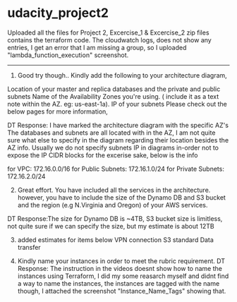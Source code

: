 # udacity_project2

Uploaded all the files for Project 2, Excercise_1 & Excercise_2 zip files contains the terraform code.
The cloudwatch logs, does not show any entries, I get an error that I am missing a group, so I uploaded "lambda_function_execution" screenshot.

**********************************************************************************************************************************************************
1. Good try though..
Kindly add the following to your architecture diagram,

Location of your master and replica databases and the private and public subnets
Name of the Availability Zones you're using. ( include it as a text note within the AZ. eg: us-east-1a).
IP of your subnets
Please check out the below pages for more information,

DT Response: I have marked the architecture diagram with the specific AZ's
The databases and subnets are all located with in the AZ, I am not quite sure what else to specify in the diagram regarding their location besides the AZ info.
Usually we do not specify subnets IP in diagrams in-order not to expose the IP CIDR blocks for the excerise sake, below is the info

for VPC: 172.16.0.0/16
for Public Subnets: 172.16.1.0/24
for Private Subnets: 172.16.2.0/24

2. Great effort. You have included all the services in the architecture. however, you have to include the size of the Dynamo DB and S3 bucket and the region (e.g N.Virginia and Oregon) of your AWS services.

DT Response:The size for Dynamo DB is ~4TB,  S3 bucket size is limitless, not quite sure if we can specify the size, but my estimate is about 12TB

3. added estimates for items below
VPN connection
S3 standard
Data transfer

4. Kindly name your instances in order to meet the rubric requirement.
DT Response: The instruction in the videos doesnt show how to name the instances using Terraform, I did my some reasarch myself and didnt find a way to name the instances, the instances are tagged with the name though, I attached the screenshot "Instance_Name_Tags"  showing that.





